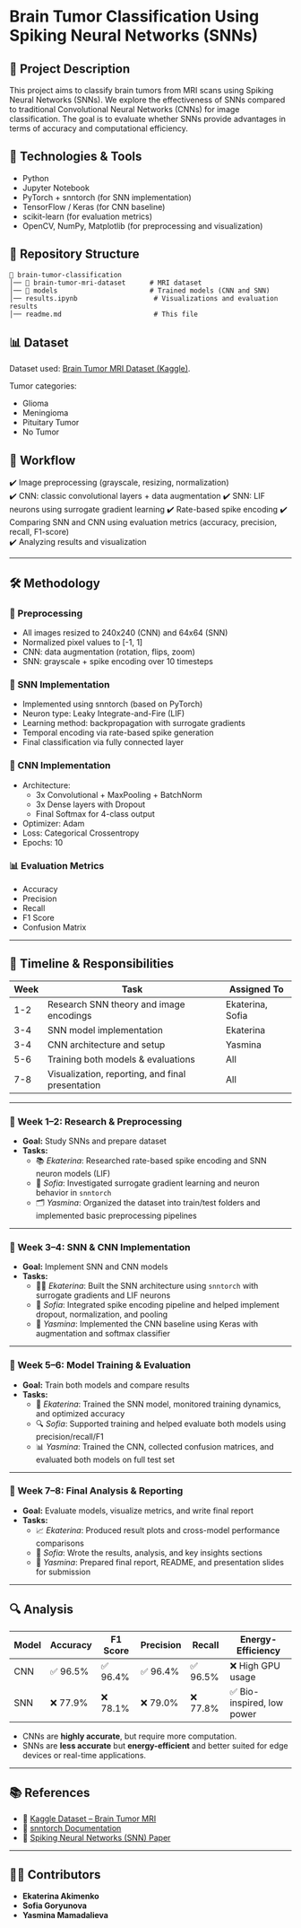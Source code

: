# Brain Tumor Classification Using Spiking Neural Networks (SNNs)

## 📌 Project Description

This project aims to classify brain tumors from MRI scans using Spiking Neural Networks (SNNs). We explore the effectiveness of SNNs compared to traditional Convolutional Neural Networks (CNNs) for image classification. The goal is to evaluate whether SNNs provide advantages in terms of accuracy and computational efficiency.

## 🔧 Technologies & Tools

- Python
- Jupyter Notebook
- PyTorch + snntorch (for SNN implementation)
- TensorFlow / Keras (for CNN baseline)
- scikit-learn (for evaluation metrics)
- OpenCV, NumPy, Matplotlib (for preprocessing and visualization)

## 📂 Repository Structure

```
📁 brain-tumor-classification
│── 📁 brain-tumor-mri-dataset      # MRI dataset
│── 📁 models                       # Trained models (CNN and SNN)
│── results.ipynb                   # Visualizations and evaluation results
│── readme.md                       # This file
```

## 📊 Dataset

Dataset used: [Brain Tumor MRI Dataset (Kaggle)](https://www.kaggle.com/datasets/masoudnickparvar/brain-tumor-mri-dataset).

Tumor categories:

- Glioma
- Meningioma
- Pituitary Tumor
- No Tumor

## 🎯 Workflow

✔️ Image preprocessing (grayscale, resizing, normalization)  
✔️ CNN: classic convolutional layers + data augmentation
✔️ SNN: LIF neurons using surrogate gradient learning
✔️ Rate-based spike encoding
✔️ Comparing SNN and CNN using evaluation metrics (accuracy, precision, recall, F1-score)  
✔️ Analyzing results and visualization

---

## 🛠 Methodology

### 🧬 Preprocessing
- All images resized to 240x240 (CNN) and 64x64 (SNN)
- Normalized pixel values to [-1, 1]
- CNN: data augmentation (rotation, flips, zoom)
- SNN: grayscale + spike encoding over 10 timesteps

### 🧠 SNN Implementation
- Implemented using snntorch (based on PyTorch)
- Neuron type: Leaky Integrate-and-Fire (LIF)
- Learning method: backpropagation with surrogate gradients
- Temporal encoding via rate-based spike generation
- Final classification via fully connected layer

### 🤖 CNN Implementation
- Architecture:
    - 3x Convolutional + MaxPooling + BatchNorm
    - 3x Dense layers with Dropout
    - Final Softmax for 4-class output
- Optimizer: Adam
- Loss: Categorical Crossentropy
- Epochs: 10

### 📊 Evaluation Metrics
- Accuracy
- Precision
- Recall
- F1 Score
- Confusion Matrix

---

## 🧪 Timeline & Responsibilities

| Week | Task                                               | Assigned To               |
|------|----------------------------------------------------|----------------------------|
| 1-2  | Research SNN theory and image encodings            | Ekaterina, Sofia           |
| 3-4  | SNN model implementation                           | Ekaterina                  |
| 3-4  | CNN architecture and setup                         | Yasmina                    |
| 5-6  | Training both models & evaluations                 | All                        |
| 7-8  | Visualization, reporting, and final presentation   | All                        |

---

### 📌 Week 1–2: Research & Preprocessing
- **Goal:** Study SNNs and prepare dataset
- **Tasks:**
  - 📚 *Ekaterina*: Researched rate-based spike encoding and SNN neuron models (LIF)
  - 🧠 *Sofia*: Investigated surrogate gradient learning and neuron behavior in `snntorch`
  - 🗂️ *Yasmina*: Organized the dataset into train/test folders and implemented basic preprocessing pipelines

---

### 📌 Week 3–4: SNN & CNN Implementation
- **Goal:** Implement SNN and CNN models
- **Tasks:**
  - 👩‍💻 *Ekaterina*: Built the SNN architecture using `snntorch` with surrogate gradients and LIF neurons
  - 🔧 *Sofia*: Integrated spike encoding pipeline and helped implement dropout, normalization, and pooling
  - 🤖 *Yasmina*: Implemented the CNN baseline using Keras with augmentation and softmax classifier

---

### 📌 Week 5–6: Model Training & Evaluation
- **Goal:** Train both models and compare results
- **Tasks:**
  - 🧪 *Ekaterina*: Trained the SNN model, monitored training dynamics, and optimized accuracy
  - 🔍 *Sofia*: Supported training and helped evaluate both models using precision/recall/F1
  - 📊 *Yasmina*: Trained the CNN, collected confusion matrices, and evaluated both models on full test set

---

### 📌 Week 7–8: Final Analysis & Reporting
- **Goal:** Evaluate models, visualize metrics, and write final report
- **Tasks:**
  - 📈 *Ekaterina*: Produced result plots and cross-model performance comparisons
  - 📝 *Sofia*: Wrote the results, analysis, and key insights sections
  - 🎤 *Yasmina*: Prepared final report, README, and presentation slides for submission

---

## 🔍 Analysis

| Model | Accuracy | F1 Score | Precision | Recall | Energy-Efficiency |
|-------|----------|----------|-----------|--------|-------------------|
| CNN   | ✅ 96.5% | ✅ 96.4% | ✅ 96.4%  | ✅ 96.5% | ❌ High GPU usage |
| SNN   | ❌ 77.9% | ❌ 78.1% | ❌ 79.0%  | ❌ 77.8% | ✅ Bio-inspired, low power |

- CNNs are **highly accurate**, but require more computation.
- SNNs are **less accurate** but **energy-efficient** and better suited for edge devices or real-time applications.

---

## 📚 References

- 🧠 [Kaggle Dataset – Brain Tumor MRI](https://www.kaggle.com/datasets/masoudnickparvar/brain-tumor-mri-dataset)
- 🧬 [snntorch Documentation](https://snntorch.readthedocs.io/)
- 🧠 [Spiking Neural Networks (SNN) Paper](https://arxiv.org/abs/1808.02564)

---

## 🧑‍💻 Contributors

- **Ekaterina Akimenko** 
- **Sofia Goryunova**
- **Yasmina Mamadalieva** 
